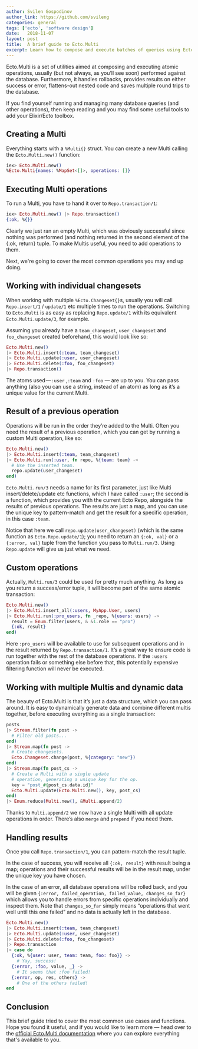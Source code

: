 ```yaml
---
author: Svilen Gospodinov
author_link: https://github.com/svileng
categories: general
tags: ['ecto', 'software design']
date:   2018-11-07
layout: post
title:  A brief guide to Ecto.Multi
excerpt: Learn how to compose and execute batches of queries using Ecto.Multi.
---
```


Ecto.Multi is a set of utilities aimed at composing and executing atomic operations, usually (but not always, as you’ll see soon) performed against the database. Furthermore, it handles rollbacks, provides results on either success or error, flattens-out nested code and saves multiple round trips to the database.

If you find yourself running and managing many database queries (and other operations), then keep reading and you may find some useful tools to add your Elixir/Ecto toolbox.

## Creating a Multi
Everything starts with a `%Multi{}` struct. You can create a new Multi calling the `Ecto.Multi.new()` function:


```elixir
iex> Ecto.Multi.new()
%Ecto.Multi{names: %MapSet<[]>, operations: []}
```

## Executing Multi operations
To run a Multi, you have to hand it over to `Repo.transaction/1`:

```elixir
iex> Ecto.Multi.new() |> Repo.transaction()
{:ok, %{}}
```
Clearly we just ran an empty Multi, which was obviously successful since nothing was performed (and nothing returned in the second element of the {:ok, return} tuple. To make Multis useful, you need to add operations to them.

Next, we're going to cover the most common operations you may end up doing.

## Working with individual changesets
When working with multiple `%Ecto.Changeset{}`s, usually you will call `Repo.insert/1` / `update/1` etc multiple times to run the operations. Switching to `Ecto.Multi` is as easy as replacing `Repo.update/1` with its equivalent `Ecto.Multi.update/3`, for example.

Assuming you already have a `team_changeset`, `user_changeset` and `foo_changeset` created beforehand, this would look like so:

```elixir
Ecto.Multi.new()
|> Ecto.Multi.insert(:team, team_changeset)
|> Ecto.Multi.update(:user, user_changeset)
|> Ecto.Multi.delete(:foo, foo_changeset)
|> Repo.transaction()
```
The atoms used — `:user` ,`:team` and `:foo` — are up to you. You can pass anything (also you can use a string, instead of an atom) as long as it’s a unique value for the current Multi.

## Result of a previous operation
Operations will be run in the order they’re added to the Multi. Often you need the result of a previous operation, which you can get by running a custom Multi operation, like so:

```elixir
Ecto.Multi.new()
|> Ecto.Multi.insert(:team, team_changeset)
|> Ecto.Multi.run(:user, fn repo, %{team: team} ->
  # Use the inserted team.
  repo.update(user_changeset)
end)
```
`Ecto.Multi.run/3` needs a name for its first parameter, just like Multi insert/delete/update etc functions, which I have called `:user`; the second is a function, which provides you with the current Ecto Repo, alongside the results of previous operations. The results are just a map, and you can use the unique key to pattern-match and get the result for a specific operation, in this case `:team`.

Notice that here we call `repo.update(user_changeset)` (which is the same function as `Ecto.Repo.update/1`); you need to return an `{:ok, val}` or a `{:error, val}` tuple from the function you pass to `Multi.run/3`. Using `Repo.update` will give us just what we need.

## Custom operations
Actually, `Multi.run/3` could be used for pretty much anything. As long as you return a success/error tuple, it will become part of the same atomic transaction:

```elixir
Ecto.Multi.new()
|> Ecto.Multi.insert_all(:users, MyApp.User, users)
|> Ecto.Multi.run(:pro_users, fn _repo, %{users: users} ->
  result = Enum.filter(users, & &1.role == "pro")
  {:ok, result}
end)
```
Here `:pro_users` will be available to use for subsequent operations and in the result returned by `Repo.transaction/1`. It’s a great way to ensure code is run together with the rest of the database operations. If the `:users` operation fails or something else before that, this potentially expensive filtering function will never be executed.

## Working with multiple Multis and dynamic data
The beauty of Ecto.Multi is that it’s just a data structure, which you can pass around. It is easy to dynamically generate data and combine different multis together, before executing everything as a single transaction:

```elixir
posts
|> Stream.filter(fn post ->
  # Filter old posts...
end)
|> Stream.map(fn post ->
  # Create changesets.
  Ecto.Changeset.change(post, %{category: "new"})
end)
|> Stream.map(fn post_cs ->
  # Create a Multi with a single update
  # operation, generating a unique key for the op.
  key = "post_#{post_cs.data.id}"
  Ecto.Multi.update(Ecto.Multi.new(), key, post_cs)
end)
|> Enum.reduce(Multi.new(), &Multi.append/2)
```

Thanks to `Multi.append/2` we now have a single Multi with all update operations in order. There’s also `merge` and `prepend` if you need them.

## Handling results
Once you call `Repo.transaction/1`, you can pattern-match the result tuple.

In the case of success, you will receive all `{:ok, result}` with result being a map; operations and their successful results will be in the result map, under the unique key you have chosen.

In the case of an error, all database operations will be rolled back, and you will be given `{:error, failed_operation, failed_value, changes_so_far}` which allows you to handle errors from specific operations individually and inspect them. Note that `changes_so_far` simply means “operations that went well until this one failed” and no data is actually left in the database.

```elixir
Ecto.Multi.new()
|> Ecto.Multi.insert(:team, team_changeset)
|> Ecto.Multi.update(:user, user_changeset)
|> Ecto.Multi.delete(:foo, foo_changeset)
|> Repo.transaction
|> case do
  {:ok, %{user: user, team: team, foo: foo}} ->
    # Yay, success!
  {:error, :foo, value, _} ->
    # It seems that :foo failed!
  {:error, op, res, others} ->
    # One of the others failed!
end
```

## Conclusion
This brief guide tried to cover the most common use cases and functions. Hope you found it useful,
and if you would like to learn more — head over to the [official Ecto.Multi documentation](https://hexdocs.pm/ecto/Ecto.Multi.html) where you can explore everything that's available to you.
